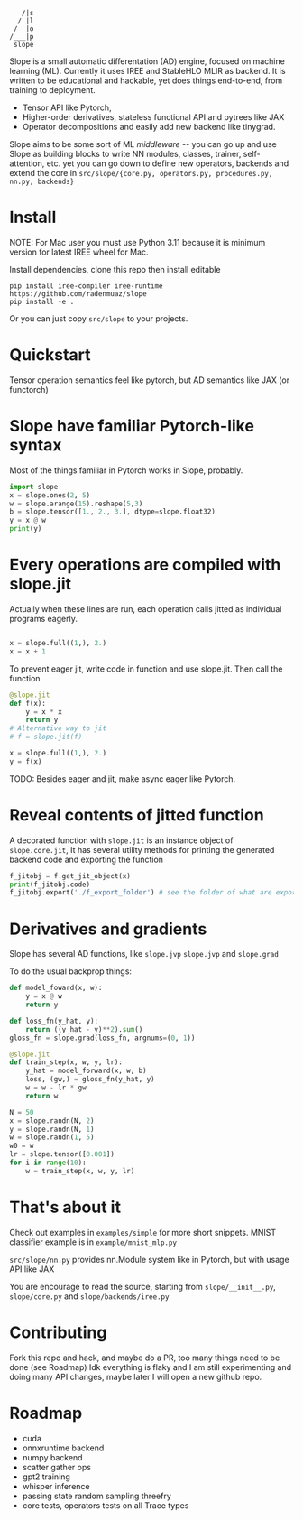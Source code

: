 ```
   /|s
  / |l
 /  |o
/___|p 
 slope
```

Slope is a small automatic differentation (AD) engine, focused on machine learning (ML).
Currently it uses IREE and StableHLO MLIR as backend.
It is written to be educational and hackable, yet does things end-to-end, from training to deployment.
- Tensor API like Pytorch, 
- Higher-order derivatives, stateless functional API and pytrees like JAX
- Operator decompositions and easily add new backend like tinygrad.

Slope aims to be some sort of ML *middleware* -- you can go up and use Slope as building blocks to write NN modules, classes, trainer, self-attention, etc. yet you can go down to define new operators, backends and extend the core in `src/slope/{core.py, operators.py, procedures.py, nn.py, backends}`

# Install

NOTE: For Mac user you must use Python 3.11 because it is minimum version for latest IREE wheel for Mac.

Install dependencies, clone this repo then install editable
```
pip install iree-compiler iree-runtime
https://github.com/radenmuaz/slope
pip install -e .
```

Or you can just copy `src/slope` to your projects.

# Quickstart

Tensor operation semantics feel like pytorch, but AD semantics like JAX (or functorch)

# Slope have familiar Pytorch-like syntax

Most of the things familiar in Pytorch works in Slope, probably.

```python
import slope
x = slope.ones(2, 5)
w = slope.arange(15).reshape(5,3)
b = slope.tensor([1., 2., 3.], dtype=slope.float32)
y = x @ w
print(y)
```

# Every operations are compiled with slope.jit


Actually when these lines are run, each operation calls jitted as individual programs eagerly.

```python

x = slope.full((1,), 2.)
x = x + 1
```

To prevent eager jit, write code in function and use slope.jit.
Then call the function
```python
@slope.jit
def f(x):
    y = x * x
    return y
# Alternative way to jit
# f = slope.jit(f)

x = slope.full((1,), 2.)
y = f(x)
```

TODO: Besides eager and jit, make async eager like Pytorch.

# Reveal contents of jitted function

A decorated function with `slope.jit` is an instance object of `slope.core.jit`,
It has several utility methods for printing the generated backend code and exporting the function

```python
f_jitobj = f.get_jit_object(x)
print(f_jitobj.code)
f_jitobj.export('./f_export_folder') # see the folder of what are exported.
```

# Derivatives and gradients

Slope has several AD functions, like `slope.jvp` `slope.jvp` and `slope.grad`

To do the usual backprop things:
```python
def model_foward(x, w):
    y = x @ w
    return y

def loss_fn(y_hat, y):
    return ((y_hat - y)**2).sum()
gloss_fn = slope.grad(loss_fn, argnums=(0, 1))

@slope.jit
def train_step(x, w, y, lr):
    y_hat = model_forward(x, w, b)
    loss, (gw,) = gloss_fn(y_hat, y)
    w = w - lr * gw
    return w

N = 50
x = slope.randn(N, 2)
y = slope.randn(N, 1)
w = slope.randn(1, 5)
w0 = w
lr = slope.tensor([0.001])
for i in range(10):
    w = train_step(x, w, y, lr)

```

# That's about it

Check out examples in `examples/simple` for more short snippets.
MNIST classifier example is in `example/mnist_mlp.py`

`src/slope/nn.py` provides nn.Module system like in Pytorch, but with usage API like JAX

You are encourage to read the source, starting from `slope/__init__.py`, `slope/core.py` and `slope/backends/iree.py`

# Contributing

Fork this repo and hack, and maybe do a PR, too many things need to be done (see Roadmap)
Idk everything is flaky and I am still experimenting and doing many API changes, maybe later I will open a new github repo.

# Roadmap
- cuda
- onnxruntime backend
- numpy backend
- scatter gather ops
- gpt2 training
- whisper inference
- passing state random sampling threefry
- core tests, operators tests on all Trace types